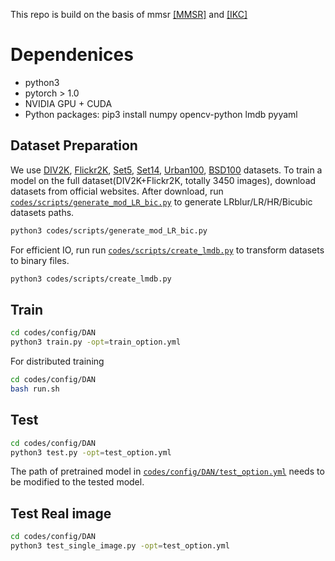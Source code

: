 This repo is build on the basis of mmsr [[MMSR]](https://github.com/open-mmlab/mmsr) and [[IKC]](https://github.com/yuanjunchai/IKC)

# Dependenices

* python3
* pytorch > 1.0
* NVIDIA GPU + CUDA
* Python packages: pip3 install numpy opencv-python lmdb pyyaml


## Dataset Preparation
We use [DIV2K](https://data.vision.ee.ethz.ch/cvl/DIV2K/), [Flickr2K](http://cv.snu.ac.kr/research/EDSR/Flickr2K.tar), [Set5](https://uofi.box.com/shared/static/kfahv87nfe8ax910l85dksyl2q212voc.zip), [Set14](https://uofi.box.com/shared/static/igsnfieh4lz68l926l8xbklwsnnk8we9.zip), [Urban100](https://uofi.box.com/shared/static/65upg43jjd0a4cwsiqgl6o6ixube6klm.zip), [BSD100](https://uofi.box.com/shared/static/qgctsplb8txrksm9to9x01zfa4m61ngq.zip) datasets. 
To train a model on the full dataset(DIV2K+Flickr2K, totally 3450 images), download datasets from official websites. 
After download, run [`codes/scripts/generate_mod_LR_bic.py`](codes/scripts/generate_mod_LR_bic.py) to generate LRblur/LR/HR/Bicubic datasets paths. 
```bash
python3 codes/scripts/generate_mod_LR_bic.py
```

For efficient IO, run  run [`codes/scripts/create_lmdb.py`](codes/scripts/create_lmdb.py) to transform datasets to binary files.

```bash
python3 codes/scripts/create_lmdb.py
```

## Train

```bash
cd codes/config/DAN
python3 train.py -opt=train_option.yml
```

For distributed training
```bash
cd codes/config/DAN
bash run.sh
```


## Test
```bash
cd codes/config/DAN
python3 test.py -opt=test_option.yml
```
The path of pretrained model in [`codes/config/DAN/test_option.yml`](codes/config/DAN/test_option.yml) needs to be modified to the tested model.

## Test Real image
```bash
cd codes/config/DAN
python3 test_single_image.py -opt=test_option.yml
```
